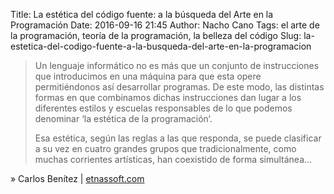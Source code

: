 Title: La estética del código fuente: a la búsqueda del Arte en la Programación
Date: 2016-09-16 21:45
Author: Nacho Cano
Tags: el arte de la programación, teoría de la programación, la belleza del código
Slug: la-estetica-del-codigo-fuente-a-la-busqueda-del-arte-en-la-programacion

> Un lenguaje informático no es más que un conjunto de instrucciones que
> introducimos en una máquina para que esta opere permitiéndonos así
> desarrollar programas. De este modo, las distintas formas en que combinamos
> dichas instrucciones dan lugar a los diferentes estilos y escuelas
> responsables de lo que podemos denominar ‘la estética de la programación‘.
>
> Esa estética, según las reglas a las que responda, se puede clasificar a su
> vez en cuatro grandes grupos que tradicionalmente, como muchas corrientes
> artísticas, han coexistido de forma simultánea…

» Carlos Benítez | [etnassoft.com][]

  [etnassoft.com]: http://www.etnassoft.com/2016/09/16/la-estetica-del-codigo-fuente-a-la-busqueda-del-arte-en-la-programacion/
    "La estética del código fuente: a la búsqueda del Arte en la Programación"
